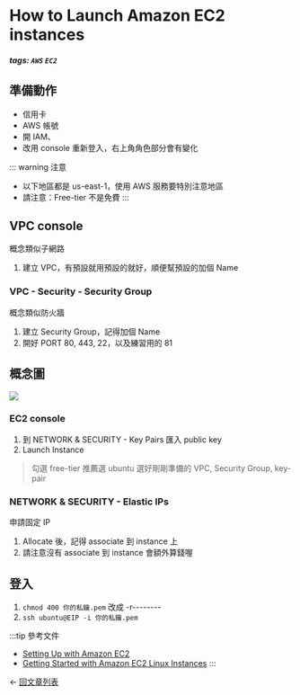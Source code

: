 # How to Launch Amazon EC2 instances

##### tags: `AWS` `EC2`

## 準備動作
* 信用卡
* AWS 帳號
* 開 IAM、
* 改用 console 重新登入，右上角角色部分會有變化

::: warning 注意
* 以下地區都是 us-east-1，使用 AWS 服務要特別注意地區
* 請注意：Free-tier 不是免費
:::

## VPC console
概念類似子網路
1. 建立 VPC，有預設就用預設的就好，順便幫預設的加個 Name

### VPC - Security - Security Group
概念類似防火牆
1. 建立 Security Group，記得加個 Name
2. 開好 PORT 80, 443, 22，以及練習用的 81

## 概念圖
![](https://docs.aws.amazon.com/AWSEC2/latest/UserGuide/images/overview_getting_started.png)

### EC2 console
1. 到 NETWORK & SECURITY - Key Pairs 匯入 public key
2. Launch Instance
> 勾選 free-tier
> 推薦選 ubuntu
> 選好剛剛準備的 VPC, Security Group, key-pair

### NETWORK & SECURITY - Elastic IPs
申請固定 IP
1. Allocate 後，記得 associate 到 instance 上
2. 請注意沒有 associate 到 instance 會額外算錢喔

## 登入
1. `chmod 400 你的私鑰.pem` 改成 -r--------
2. `ssh ubuntu@EIP -i 你的私鑰.pem`

:::tip 參考文件
* [Setting Up with Amazon EC2](https://docs.aws.amazon.com/AWSEC2/latest/UserGuide/get-set-up-for-amazon-ec2.html)
* [Getting Started with Amazon EC2 Linux Instances](https://docs.aws.amazon.com/AWSEC2/latest/UserGuide/EC2_GetStarted.html)
:::

<div class="page-nav">
  <p class="inner">
    <span class="prev">
      ← <a href="/blog_vuepress/articles/" class="prev router-link-active">
          回文章列表
        </a>
    </span>
    <!-- <span class="next">
      <a href="/blog/tags/" class="">
          Blog Posts by Tag
      </a>
        →
    </span> -->
  </p>
</div>